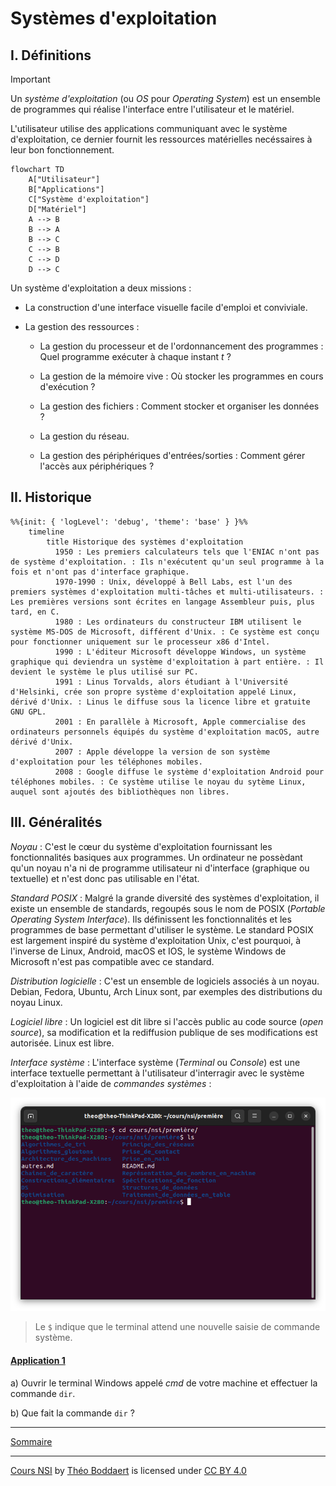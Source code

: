 # Systèmes d'exploitation

## I. Définitions

> [!IMPORTANT]
> Un *système d'exploitation* (ou *OS* pour *Operating System*) est un ensemble de programmes qui réalise l'interface entre l'utilisateur et le matériel.

L'utilisateur utilise des applications communiquant avec le système d'exploitation, ce dernier fournit les ressources matérielles necéssaires à leur bon fonctionnement.

```mermaid
flowchart TD
    A["Utilisateur"]
    B["Applications"]
    C["Système d'exploitation"]
    D["Matériel"]
    A --> B
    B --> A
    B --> C
    C --> B
    C --> D
    D --> C
```

Un système d'exploitation a deux missions :

- La construction d'une interface visuelle facile d'emploi et conviviale.

- La gestion des ressources :

    + La gestion du processeur et de l'ordonnancement des programmes : Quel programme exécuter à chaque instant $t$ ?

    + La gestion de la mémoire vive : Où stocker les programmes en cours d'exécution ?

    + La gestion des fichiers : Comment stocker et organiser les données ?

    + La gestion du réseau.

    + La gestion des périphériques d'entrées/sorties : Comment gérer l'accès aux périphériques ?

## II. Historique

```mermaid
%%{init: { 'logLevel': 'debug', 'theme': 'base' } }%%
    timeline
        title Historique des systèmes d'exploitation
          1950 : Les premiers calculateurs tels que l'ENIAC n'ont pas de système d'exploitation. : Ils n'exécutent qu'un seul programme à la fois et n'ont pas d'interface graphique.
          1970-1990 : Unix, développé à Bell Labs, est l'un des premiers systèmes d'exploitation multi-tâches et multi-utilisateurs. : Les premières versions sont écrites en langage Assembleur puis, plus tard, en C. 
          1980 : Les ordinateurs du constructeur IBM utilisent le système MS-DOS de Microsoft, différent d'Unix. : Ce système est conçu pour fonctionner uniquement sur le processeur x86 d'Intel.
          1990 : L'éditeur Microsoft développe Windows, un système graphique qui deviendra un système d'exploitation à part entière. : Il devient le système le plus utilisé sur PC.
          1991 : Linus Torvalds, alors étudiant à l'Université d'Helsinki, crée son propre système d'exploitation appelé Linux, dérivé d'Unix. : Linus le diffuse sous la licence libre et gratuite GNU GPL.
          2001 : En parallèle à Microsoft, Apple commercialise des ordinateurs personnels équipés du système d'exploitation macOS, autre dérivé d'Unix.
          2007 : Apple développe la version de son système d'exploitation pour les téléphones mobiles.
          2008 : Google diffuse le système d'exploitation Android pour téléphones mobiles. : Ce système utilise le noyau du sytème Linux, auquel sont ajoutés des bibliothèques non libres.
```

## III. Généralités

*Noyau* : C'est le cœur du système d'exploitation fournissant les fonctionnalités basiques aux programmes. Un ordinateur ne possèdant qu'un noyau n'a ni de programme utilisateur ni d'interface (graphique ou textuelle) et n'est donc pas utilisable en l'état.

*Standard POSIX* : Malgré la grande diversité des systèmes d'exploitation, il existe un ensemble de standards, regoupés sous le nom de POSIX (*Portable Operating System Interface*). Ils définissent les fonctionnalités et les programmes de base permettant d'utiliser le système. Le standard POSIX est largement inspiré du système d'exploitation Unix, c'est pourquoi, à l'inverse de Linux, Android, macOS et IOS, le système Windows de Microsoft n'est pas compatible avec ce standard.

*Distribution logicielle* : C'est un ensemble de logiciels associés à un noyau. Debian, Fedora, Ubuntu, Arch Linux sont, par exemples des distributions du noyau Linux.

*Logiciel libre* : Un logiciel est dit libre si l'accès public au code source (*open source*), sa modification et la rediffusion publique de ses modifications est autorisée. Linux est libre.

*Interface système* : L'interface système (*Terminal* ou *Console*) est une interface textuelle permettant à l'utilisateur d'interragir avec le système d'exploitation à l'aide de *commandes systèmes* :

<img src="./img/terminal.png" width=700>

> Le `$` indique que le terminal attend une nouvelle saisie de commande système.

#### <ins>Application 1</ins>

a) Ouvrir le terminal Windows appelé *cmd* de votre machine et effectuer la commande `dir`.

b) Que fait la commande `dir` ?
___________

[Sommaire](./../../README.md)

___________

<p xmlns:cc="http://creativecommons.org/ns#" xmlns:dct="http://purl.org/dc/terms/"><a property="dct:title" rel="cc:attributionURL" href="https://github.com/boddaert/nsi">Cours NSI</a> by <a rel="cc:attributionURL dct:creator" property="cc:attributionName" href="https://github.com/boddaert">Théo Boddaert</a> is licensed under <a href="https://creativecommons.org/licenses/by/4.0/?ref=chooser-v1" target="_blank" rel="license noopener noreferrer" style="display:inline-block;">CC BY 4.0</a>  <img style="height:22px!important;margin-left:3px;vertical-align:text-bottom;" src="https://mirrors.creativecommons.org/presskit/icons/cc.svg?ref=chooser-v1" alt="">  <img style="height:22px!important;margin-left:3px;vertical-align:text-bottom;" src="https://mirrors.creativecommons.org/presskit/icons/by.svg?ref=chooser-v1" alt=""></p> 